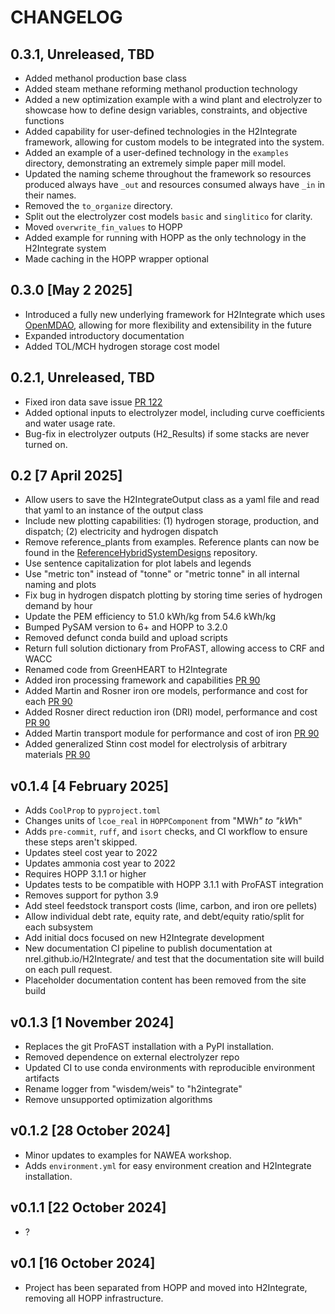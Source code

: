 # CHANGELOG

## 0.3.1, Unreleased, TBD

- Added methanol production base class
- Added steam methane reforming methanol production technology
- Added a new optimization example with a wind plant and electrolyzer to showcase how to define design variables, constraints, and objective functions
- Added capability for user-defined technologies in the H2Integrate framework, allowing for custom models to be integrated into the system.
- Added an example of a user-defined technology in the `examples` directory, demonstrating an extremely simple paper mill model.
- Updated the naming scheme throughout the framework so resources produced always have `_out` and resources consumed always have `_in` in their names.
- Removed the `to_organize` directory.
- Split out the electrolyzer cost models `basic` and `singlitico` for clarity.
- Moved `overwrite_fin_values` to HOPP
- Added example for running with HOPP as the only technology in the H2Integrate system
- Made caching in the HOPP wrapper optional

## 0.3.0 [May 2 2025]

- Introduced a fully new underlying framework for H2Integrate which uses [OpenMDAO](https://openmdao.org/), allowing for more flexibility and extensibility in the future
- Expanded introductory documentation
- Added TOL/MCH hydrogen storage cost model

## 0.2.1, Unreleased, TBD

- Fixed iron data save issue [PR 122](https://github.com/NREL/H2Integrate/pull/122)
- Added optional inputs to electrolyzer model, including curve coefficients and water usage rate.
- Bug-fix in electrolyzer outputs (H2_Results) if some stacks are never turned on.

## 0.2 [7 April 2025]

- Allow users to save the H2IntegrateOutput class as a yaml file and read that yaml to an instance of the output class
- Include new plotting capabilities: (1) hydrogen storage, production, and dispatch; (2) electricity and hydrogen dispatch
- Remove reference_plants from examples. Reference plants can now be found in the [ReferenceHybridSystemDesigns](https://github.com/NREL/ReferenceHybridSystemDesigns) repository.
- Use sentence capitalization for plot labels and legends
- Use "metric ton" instead of "tonne" or "metric tonne" in all internal naming and plots
- Fix bug in hydrogen dispatch plotting by storing time series of hydrogen demand by hour
- Update the PEM efficiency to 51.0 kWh/kg from 54.6 kWh/kg
- Bumped PySAM version to 6+ and HOPP to 3.2.0
- Removed defunct conda build and upload scripts
- Return full solution dictionary from ProFAST, allowing access to CRF and WACC
- Renamed code from GreenHEART to H2Integrate
- Added iron processing framework and capabilities [PR 90](https://github.com/NREL/H2Integrate/pull/90)
- Added Martin and Rosner iron ore models, performance and cost for each [PR 90](https://github.com/NREL/H2Integrate/pull/90)
- Added Rosner direct reduction iron (DRI) model, performance and cost [PR 90](https://github.com/NREL/H2Integrate/pull/90)
- Added Martin transport module for performance and cost of iron [PR 90](https://github.com/NREL/H2Integrate/pull/90)
- Added generalized Stinn cost model for electrolysis of arbitrary materials [PR 90](https://github.com/NREL/H2Integrate/pull/90)

## v0.1.4 [4 February 2025]

- Adds `CoolProp` to `pyproject.toml`
- Changes units of `lcoe_real` in `HOPPComponent` from "MW*h" to "kW*h"
- Adds `pre-commit`, `ruff`, and `isort` checks, and CI workflow to ensure these steps aren't
  skipped.
- Updates steel cost year to 2022
- Updates ammonia cost year to 2022
- Requires HOPP 3.1.1 or higher
- Updates tests to be compatible with HOPP 3.1.1 with ProFAST integration
- Removes support for python 3.9
- Add steel feedstock transport costs (lime, carbon, and iron ore pellets)
- Allow individual debt rate, equity rate, and debt/equity ratio/split for each subsystem
- Add initial docs focused on new H2Integrate development
- New documentation CI pipeline to publish documentation at nrel.github.io/H2Integrate/ and test
  that the documentation site will build on each pull request.
- Placeholder documentation content has been removed from the site build

## v0.1.3 [1 November 2024]

- Replaces the git ProFAST installation with a PyPI installation.
- Removed dependence on external electrolyzer repo
- Updated CI to use conda environments with reproducible environment artifacts
- Rename logger from "wisdem/weis" to "h2integrate"
- Remove unsupported optimization algorithms

## v0.1.2 [28 October 2024]

- Minor updates to examples for NAWEA workshop.
- Adds `environment.yml` for easy environment creation and H2Integrate installation.

## v0.1.1 [22 October 2024]

- ?

## v0.1 [16 October 2024]

- Project has been separated from HOPP and moved into H2Integrate, removing all HOPP infrastructure.
